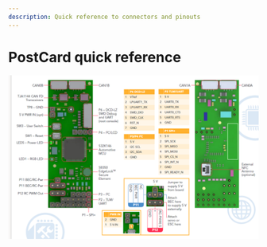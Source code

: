 ```yaml
---
description: Quick reference to connectors and pinouts
---
```


# PostCard quick reference



![](.gitbook/assets/image%20%2817%29.png)

